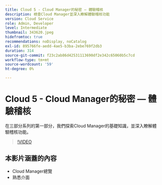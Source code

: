 ```yaml
---
title: Cloud 5 - Cloud Manager的秘密 — 體驗稽核
description: 檢查Cloud Manager並深入瞭解體驗稽核功能
version: Cloud Service
role: Admin, Developer
level: Intermediate
thumbnail: 343620.jpeg
hidefromtoc: true
recommendations: noDisplay, noCatalog
exl-id: 895766fe-aedd-4ae5-b3ba-2ebe769f2db3
duration: 314
source-git-commit: f23c2ab86d42531113690df2e342c65060b5c7cd
workflow-type: tm+mt
source-wordcount: '59'
ht-degree: 0%

---
```


# Cloud 5 - Cloud Manager的秘密 — 體驗稽核

在三部分系列的第一部分，我們探索Cloud Manager的基礎知識，並深入瞭解體驗稽核功能。

>[!VIDEO](https://video.tv.adobe.com/v/343620?quality=12&learn=on)

## 本影片涵蓋的內容

+ Cloud Manager總覽
+ 熟悉介面
